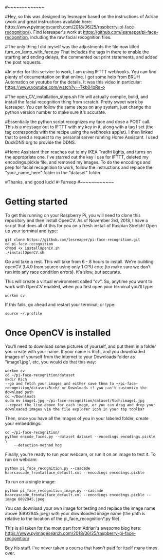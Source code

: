 #~~~~~~~~~~~~~

#Hey, so this was designed by lesreaper based on the instructions of Adrian (work and great instructions available here: https://www.pyimagesearch.com/2018/06/25/raspberry-pi-face-recognition/).  Find lesreaper's work at https://github.com/lesreaper/pi-face-recognition, including the raw facial recognition files.

#The only thing I did myself was the adjustments the file now titled turn_on_lamp_with_face.py  That includes the tags in there to enable the starting and ending delays, the commented out print statements, and added the post requests.

#In order for this service to work, I am using IFTTT webhooks.  You can find plenty of documentation on that online.  I got some help from BRUH Automation on youtube for the details.  It was this video in particular: https://www.youtube.com/watch?v=-Tkb04xRs-o

#The open_CV_installation_steps.sh file will actually compile, build, and install the facial recognition thing from scratch.  Pretty sweet work by lesreaper.  You can follow the same steps on any system, just change the python version number to make sure it's accurate.

#Essentially the python script recognizes my face and dose a POST call.  This is a message out to IFTTT with my key in it, along with a tag I set (the tag corresponds with the recipe using the webhooks applet).  I then linked that to send a request to my personal server running Home Assistant.  I used DuckDNS.org to provide the DDNS.

#Home Assistant then reaches out to my IKEA Tradfri lights, and turns on the appropriate one.  I've starred out the key I use for IFTTT, deleted my encodings.pickle file, and removed my images.  To do the encodings and prep for facial recognition to work, follow the instructions and replace the "your_name_here" folder in the "dataset" folder.

#Thanks, and good luck!
#-Farreep
#~~~~~~~~~~~~

# Getting started

To get this running on your Raspberry Pi, you will need to clone this repository and then install OpenCV. As of November 3rd, 2018, I have a script that does all of this for you on a fresh install of Raspian Stretch!
Open up your terminal and type:
```
git clone https://github.com/lesreaper/pi-face-recognition.git
cd pi-face-recognition
chmod +x installOpenCV.sh
./installOpenCV.sh
```
Go and take a rest. This will take from 6 - 8 hours to install. We're building openCV 3.4.0 from source using only 1 CPU core (to make sure we don't run into any race condition errors). It's slow, but accurate.

This will create a virtual environment called "cv". So, anytime you want to work with OpenCV enabled, when you first open your terminal you'll type:
```
workon cv
```

If this fails, go ahead and restart your terminal, or type:

```source ~/.profile```

# Once OpenCV is installed

You'll need to download some pictures of yourself, and put them in a folder you create with your name. If your name is Rich, and you downloaded images of yourself from the internet to your Downloads folder as "image1.jpg", etc, you would do that this way:

```
workon cv
cd ~/pi-face-recognition/dataset
mkdir Rich
--go and fetch your images and either save them to ~/pi-face-recognition/dataset/Rich/ or Downloads if you can't customize the download path
cd ~/Downloads
sudo mv image1.jpg ~/pi-face-recognition/dataset/Rich/image1.jpg
--repeat the line above for each image, or you can drag and drop your downloaded images via the file explorer icon in your top toolbar
```

Then, once you have all the images of you in your labeled folder, create your embeddings:
```
cd ~/pi-face-recognition/
python encode_faces.py --dataset dataset --encodings encodings.pickle \
	--detection-method hog
``` 

Finally, you're ready to run your webcam, or run it on an image to test it.
To run on webcam:
```
python pi_face_recognition.py --cascade haarcascade_frontalface_default.xml --encodings encodings.pickle
```

To run on a single image:
```
python pi_face_recognition_image.py --cascade haarcascade_frontalface_default.xml --encodings encodings.pickle --image 6892945.jpeg
```

You can download your own image for testing and replace the image name above (6892945.jpeg) with your downloaded image name (the path is relative to the location of the pi_face_recognition*.py file).

This is all taken for the most part from Adrian's awesome blog here:
https://www.pyimagesearch.com/2018/06/25/raspberry-pi-face-recognition/

Buy his stuff. I've never taken a course that hasn't paid for itself many times over.

